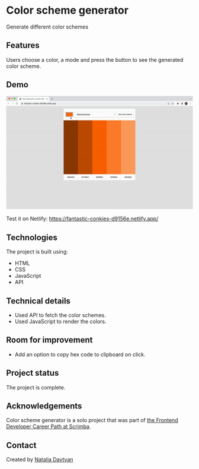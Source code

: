# Color scheme generator

Generate different color schemes

## Features
Users choose a color, a mode and press the button to see the generated color scheme.

## Demo
![The demonstration](./color-scheme-generator.gif)

Test it on Netlify: https://fantastic-conkies-d9156e.netlify.app/

## Technologies
The project is built using:
* HTML
* CSS
* JavaScript
* API

## Technical details
* Used API to fetch the color schemes.
* Used JavaScript to render the colors.

## Room for improvement
* Add an option to copy hex code to clipboard on click.

## Project status
The project is complete.

## Acknowledgements
Color scheme generator is a solo project that was part of [the Frontend Developer Career Path at Scrimba](https://scrimba.com/learn/frontend).

## Contact
Created by [Natalia Davtyan](https://github.com/nataliadavtyan)